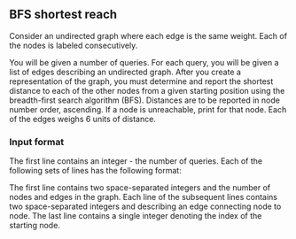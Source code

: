 ## BFS shortest reach ##
Consider an undirected graph where each edge is the same weight. Each of the nodes is labeled consecutively.

You will be given a number of queries. For each query, you will be given a list of edges describing an undirected graph. After you create a representation of the graph, you must determine and report the shortest distance to each of the other nodes from a given starting position using the breadth-first search algorithm (BFS). Distances are to be reported in node number order, ascending. If a node is unreachable, print
for that node. Each of the edges weighs 6 units of distance.
### Input format ###
The first line contains an integer - the number of queries. Each of the following sets of lines has the following format:

The first line contains two space-separated integers and the number of nodes and edges in the graph.
Each line of the subsequent lines contains two space-separated integers and describing an edge connecting node to node.
The last line contains a single integer denoting the index of the starting node.
